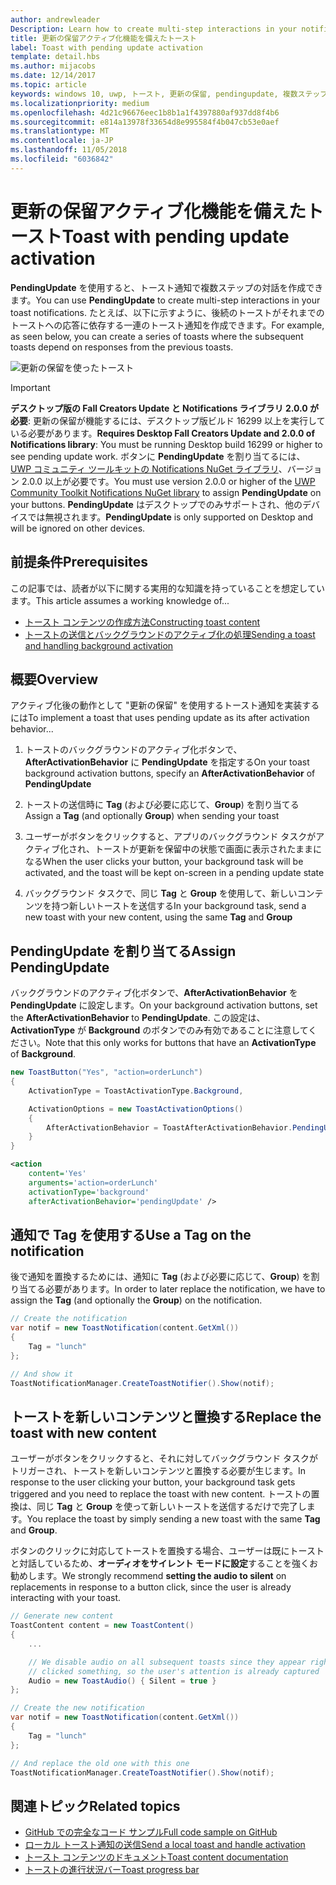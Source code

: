 ```yaml
---
author: andrewleader
Description: Learn how to create multi-step interactions in your notifications.
title: 更新の保留アクティブ化機能を備えたトースト
label: Toast with pending update activation
template: detail.hbs
ms.author: mijacobs
ms.date: 12/14/2017
ms.topic: article
keywords: windows 10, uwp, トースト, 更新の保留, pendingupdate, 複数ステップの対話, 複数ステップの対話機能
ms.localizationpriority: medium
ms.openlocfilehash: 4d21c96676eec1b8b1a1f4397880af937dd8f4b6
ms.sourcegitcommit: e814a13978f33654d8e995584f4b047cb53e0aef
ms.translationtype: MT
ms.contentlocale: ja-JP
ms.lasthandoff: 11/05/2018
ms.locfileid: "6036842"
---
```

# <a name="toast-with-pending-update-activation"></a><span data-ttu-id="42081-103">更新の保留アクティブ化機能を備えたトースト</span><span class="sxs-lookup"><span data-stu-id="42081-103">Toast with pending update activation</span></span>

<span data-ttu-id="42081-104">**PendingUpdate** を使用すると、トースト通知で複数ステップの対話を作成できます。</span><span class="sxs-lookup"><span data-stu-id="42081-104">You can use **PendingUpdate** to create multi-step interactions in your toast notifications.</span></span> <span data-ttu-id="42081-105">たとえば、以下に示すように、後続のトーストがそれまでのトーストへの応答に依存する一連のトースト通知を作成できます。</span><span class="sxs-lookup"><span data-stu-id="42081-105">For example, as seen below, you can create a series of toasts where the subsequent toasts depend on responses from the previous toasts.</span></span>

![更新の保留を使ったトースト](images/toast-pendingupdate.gif)

> [!IMPORTANT]
> <span data-ttu-id="42081-107">**デスクトップ版の Fall Creators Update と Notifications ライブラリ 2.0.0 が必要**: 更新の保留が機能するには、デスクトップ版ビルド 16299 以上を実行している必要があります。</span><span class="sxs-lookup"><span data-stu-id="42081-107">**Requires Desktop Fall Creators Update and 2.0.0 of Notifications library**: You must be running Desktop build 16299 or higher to see pending update work.</span></span> <span data-ttu-id="42081-108">ボタンに **PendingUpdate** を割り当てるには、[UWP コミュニティ ツールキットの Notifications NuGet ライブラリ](https://www.nuget.org/packages/Microsoft.Toolkit.Uwp.Notifications/)、バージョン 2.0.0 以上が必要です。</span><span class="sxs-lookup"><span data-stu-id="42081-108">You must use version 2.0.0 or higher of the [UWP Community Toolkit Notifications NuGet library](https://www.nuget.org/packages/Microsoft.Toolkit.Uwp.Notifications/) to assign **PendingUpdate** on your buttons.</span></span> <span data-ttu-id="42081-109">**PendingUpdate** はデスクトップでのみサポートされ、他のデバイスでは無視されます。</span><span class="sxs-lookup"><span data-stu-id="42081-109">**PendingUpdate** is only supported on Desktop and will be ignored on other devices.</span></span>


## <a name="prerequisites"></a><span data-ttu-id="42081-110">前提条件</span><span class="sxs-lookup"><span data-stu-id="42081-110">Prerequisites</span></span>

<span data-ttu-id="42081-111">この記事では、読者が以下に関する実用的な知識を持っていることを想定しています。</span><span class="sxs-lookup"><span data-stu-id="42081-111">This article assumes a working knowledge of...</span></span>

- [<span data-ttu-id="42081-112">トースト コンテンツの作成方法</span><span class="sxs-lookup"><span data-stu-id="42081-112">Constructing toast content</span></span>](adaptive-interactive-toasts.md)
- [<span data-ttu-id="42081-113">トーストの送信とバックグラウンドのアクティブ化の処理</span><span class="sxs-lookup"><span data-stu-id="42081-113">Sending a toast and handling background activation</span></span>](send-local-toast.md)


## <a name="overview"></a><span data-ttu-id="42081-114">概要</span><span class="sxs-lookup"><span data-stu-id="42081-114">Overview</span></span>

<span data-ttu-id="42081-115">アクティブ化後の動作として "更新の保留" を使用するトースト通知を実装するには</span><span class="sxs-lookup"><span data-stu-id="42081-115">To implement a toast that uses pending update as its after activation behavior...</span></span>

1. <span data-ttu-id="42081-116">トーストのバックグラウンドのアクティブ化ボタンで、**AfterActivationBehavior** に **PendingUpdate** を指定する</span><span class="sxs-lookup"><span data-stu-id="42081-116">On your toast background activation buttons, specify an **AfterActivationBehavior** of **PendingUpdate**</span></span>

2. <span data-ttu-id="42081-117">トーストの送信時に **Tag** (および必要に応じて、**Group**) を割り当てる</span><span class="sxs-lookup"><span data-stu-id="42081-117">Assign a **Tag** (and optionally **Group**) when sending your toast</span></span>

3. <span data-ttu-id="42081-118">ユーザーがボタンをクリックすると、アプリのバックグラウンド タスクがアクティブ化され、トーストが更新を保留中の状態で画面に表示されたままになる</span><span class="sxs-lookup"><span data-stu-id="42081-118">When the user clicks your button, your background task will be activated, and the toast will be kept on-screen in a pending update state</span></span>

4. <span data-ttu-id="42081-119">バックグラウンド タスクで、同じ **Tag** と **Group** を使用して、新しいコンテンツを持つ新しいトーストを送信する</span><span class="sxs-lookup"><span data-stu-id="42081-119">In your background task, send a new toast with your new content, using the same **Tag** and **Group**</span></span>


## <a name="assign-pendingupdate"></a><span data-ttu-id="42081-120">PendingUpdate を割り当てる</span><span class="sxs-lookup"><span data-stu-id="42081-120">Assign PendingUpdate</span></span>

<span data-ttu-id="42081-121">バックグラウンドのアクティブ化ボタンで、**AfterActivationBehavior** を **PendingUpdate** に設定します。</span><span class="sxs-lookup"><span data-stu-id="42081-121">On your background activation buttons, set the **AfterActivationBehavior** to **PendingUpdate**.</span></span> <span data-ttu-id="42081-122">この設定は、**ActivationType** が **Background** のボタンでのみ有効であることに注意してください。</span><span class="sxs-lookup"><span data-stu-id="42081-122">Note that this only works for buttons that have an **ActivationType** of **Background**.</span></span>

```csharp
new ToastButton("Yes", "action=orderLunch")
{
    ActivationType = ToastActivationType.Background,

    ActivationOptions = new ToastActivationOptions()
    {
        AfterActivationBehavior = ToastAfterActivationBehavior.PendingUpdate
    }
}
```

```xml
<action
    content='Yes'
    arguments='action=orderLunch'
    activationType='background'
    afterActivationBehavior='pendingUpdate' />
```


## <a name="use-a-tag-on-the-notification"></a><span data-ttu-id="42081-123">通知で Tag を使用する</span><span class="sxs-lookup"><span data-stu-id="42081-123">Use a Tag on the notification</span></span>

<span data-ttu-id="42081-124">後で通知を置換するためには、通知に **Tag** (および必要に応じて、**Group**) を割り当てる必要があります。</span><span class="sxs-lookup"><span data-stu-id="42081-124">In order to later replace the notification, we have to assign the **Tag** (and optionally the **Group**) on the notification.</span></span>

```csharp
// Create the notification
var notif = new ToastNotification(content.GetXml())
{
    Tag = "lunch"
};

// And show it
ToastNotificationManager.CreateToastNotifier().Show(notif);
```


## <a name="replace-the-toast-with-new-content"></a><span data-ttu-id="42081-125">トーストを新しいコンテンツと置換する</span><span class="sxs-lookup"><span data-stu-id="42081-125">Replace the toast with new content</span></span>

<span data-ttu-id="42081-126">ユーザーがボタンをクリックすると、それに対してバックグラウンド タスクがトリガーされ、トーストを新しいコンテンツと置換する必要が生じます。</span><span class="sxs-lookup"><span data-stu-id="42081-126">In response to the user clicking your button, your background task gets triggered and you need to replace the toast with new content.</span></span> <span data-ttu-id="42081-127">トーストの置換は、同じ **Tag** と **Group** を使って新しいトーストを送信するだけで完了します。</span><span class="sxs-lookup"><span data-stu-id="42081-127">You replace the toast by simply sending a new toast with the same **Tag** and **Group**.</span></span>

<span data-ttu-id="42081-128">ボタンのクリックに対応してトーストを置換する場合、ユーザーは既にトーストと対話しているため、**オーディオをサイレント モードに設定**することを強くお勧めします。</span><span class="sxs-lookup"><span data-stu-id="42081-128">We strongly recommend **setting the audio to silent** on replacements in response to a button click, since the user is already interacting with your toast.</span></span>

```csharp
// Generate new content
ToastContent content = new ToastContent()
{
    ...

    // We disable audio on all subsequent toasts since they appear right after the user
    // clicked something, so the user's attention is already captured
    Audio = new ToastAudio() { Silent = true }
};

// Create the new notification
var notif = new ToastNotification(content.GetXml())
{
    Tag = "lunch"
};

// And replace the old one with this one
ToastNotificationManager.CreateToastNotifier().Show(notif);
```


## <a name="related-topics"></a><span data-ttu-id="42081-129">関連トピック</span><span class="sxs-lookup"><span data-stu-id="42081-129">Related topics</span></span>

- [<span data-ttu-id="42081-130">GitHub での完全なコード サンプル</span><span class="sxs-lookup"><span data-stu-id="42081-130">Full code sample on GitHub</span></span>](https://github.com/WindowsNotifications/quickstart-toast-pending-update)
- [<span data-ttu-id="42081-131">ローカル トースト通知の送信</span><span class="sxs-lookup"><span data-stu-id="42081-131">Send a local toast and handle activation</span></span>](send-local-toast.md)
- [<span data-ttu-id="42081-132">トースト コンテンツのドキュメント</span><span class="sxs-lookup"><span data-stu-id="42081-132">Toast content documentation</span></span>](adaptive-interactive-toasts.md)
- [<span data-ttu-id="42081-133">トーストの進行状況バー</span><span class="sxs-lookup"><span data-stu-id="42081-133">Toast progress bar</span></span>](toast-progress-bar.md)